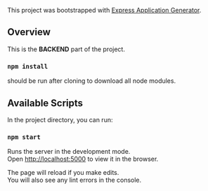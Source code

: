 
This project was bootstrapped with [Express Application Generator](https://expressjs.com/en/starter/generator.html).

## Overview
This is the **BACKEND** part of the project.

### `npm install`
should be run after cloning to download all node modules. 

## Available Scripts

In the project directory, you can run:

### `npm start`

Runs the server in the development mode.<br>
Open [http://localhost:5000](http://localhost:5000) to view it in the browser.

The page will reload if you make edits.<br>
You will also see any lint errors in the console.

